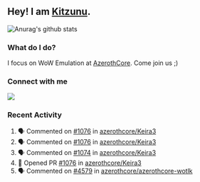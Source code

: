 ## Hey! I am [Kitzunu](https://Github.com/Kitzunu).

![Anurag's github stats](https://github-readme-stats.kitzunu.vercel.app/api?username=Kitzunu&show_icons=true)

### What do I do?

I focus on WoW Emulation at [AzerothCore](https://Github.com/AzerothCore). Come join us ;)

### Connect with me
[![](https://img.shields.io/badge/AzerothCore%20Discord-Connect%20with%20me!-green)](https://discord.com/invite/gkt4y2x)

### Recent Activity

<!--START_SECTION:activity-->
1. 🗣 Commented on [#1076](https://github.com/azerothcore/Keira3/issues/1076) in [azerothcore/Keira3](https://github.com/azerothcore/Keira3)
2. 🗣 Commented on [#1076](https://github.com/azerothcore/Keira3/issues/1076) in [azerothcore/Keira3](https://github.com/azerothcore/Keira3)
3. 🗣 Commented on [#1074](https://github.com/azerothcore/Keira3/issues/1074) in [azerothcore/Keira3](https://github.com/azerothcore/Keira3)
4. 💪 Opened PR [#1076](https://github.com/azerothcore/Keira3/pull/1076) in [azerothcore/Keira3](https://github.com/azerothcore/Keira3)
5. 🗣 Commented on [#4579](https://github.com/azerothcore/azerothcore-wotlk/issues/4579) in [azerothcore/azerothcore-wotlk](https://github.com/azerothcore/azerothcore-wotlk)
<!--END_SECTION:activity-->
